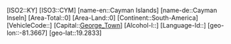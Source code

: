 ﻿---
location: [19.2833,-81.3667]
type: Country
tags:
- geo/Country

SpocWebEntityId: 26943
isDeleted: false
confidential: public

---
[ISO2::KY]
[ISO3::CYM]
[name-en::Cayman Islands]
[name-de::Cayman Inseln]
[Area-Total::0]
[Area-Land::0]
[Continent::South-America]
[VehicleCode::]
[Capital::[George_Town](geo/Continent/South-America/Cayman_Islands/George_Town.md)]
[Alcohol-l::]
[Language-Id::]
[geo-lon::-81.3667]
[geo-lat::19.2833]

